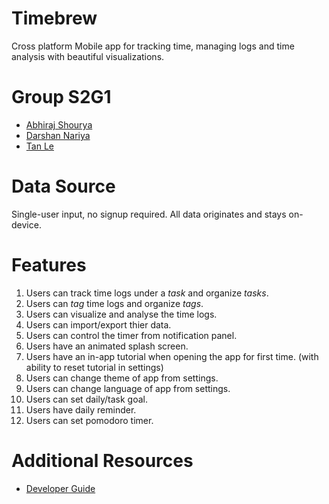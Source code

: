 # Timebrew

Cross platform Mobile app for tracking time, managing logs and time analysis with beautiful visualizations.

# Group S2G1

-   [Abhiraj Shourya](https://github.com/abhirajshourya)
-   [Darshan Nariya](https://github.com/DannyGlade/)
-   [Tan Le](https://github.com/tanle-dev)

# Data Source

Single-user input, no signup required. All data originates and stays on-device.

# Features

1. Users can track time logs under a _task_ and organize _tasks_.
2. Users can _tag_ time logs and organize _tags_.
3. Users can visualize and analyse the time logs.
4. Users can import/export thier data.
5. Users can control the timer from notification panel.
6. Users have an animated splash screen.
7. Users have an in-app tutorial when opening the app for first time. (with ability to reset tutorial in settings)
8. Users can change theme of app from settings.
9. Users can change language of app from settings.
10. Users can set daily/task goal.
11. Users have daily reminder.
12. Users can set pomodoro timer.

# Additional Resources

-   [Developer Guide](./DEVELOPER_GUIDE.md)
